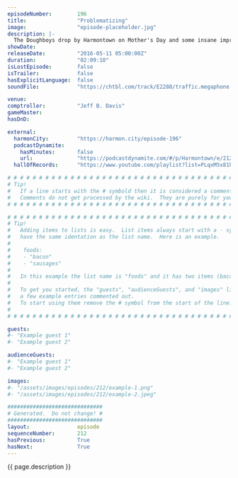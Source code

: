 ```yaml
---
episodeNumber:        196
title:                "Problematizing"
image:                "episode-placeholder.jpg"
description: |-
  The Doughboys drop by Harmontown on Mother's Day and some insane improv ensues.
showDate:             
releaseDate:          "2016-05-11 05:00:00Z"
duration:             "02:09:10"
isLostEpisode:        false
isTrailer:            false
hasExplicitLanguage:  false
soundFile:            "https://chtbl.com/track/E2288/traffic.megaphone.fm/STA7740080157.mp3?updated=1560206588"

venue:                
comptroller:          "Jeff B. Davis"
gameMaster:           
hasDnD:               

external:
  harmonCity:         "https://harmon.city/episode-196"
  podcastDynamite:
    hasMinutes:       false
    url:              "https://podcastdynamite.com/#/p/Harmontown/e/212/196"
  hallOfRecords:      "https://www.youtube.com/playlist?list=PLqxM5x81hNOYikXjKMUT0U2HAkmUOm3OJ"

# # # # # # # # # # # # # # # # # # # # # # # # # # # # # # # # # # # # # # # # # # # # #
# Tip!
#   If a line starts with the # symbold then it is considered a comment.
#   Comments do not get processed by the wiki.  They are purely for your information.
# # # # # # # # # # # # # # # # # # # # # # # # # # # # # # # # # # # # # # # # # # # # #

# # # # # # # # # # # # # # # # # # # # # # # # # # # # # # # # # # # # # # # # # # # # #
# Tip!
#   Adding items to lists is easy.  List items always start with a - symbol and have
#   have the same identation as the list name.  Here is an example.
#
#    foods:
#    - "bacon"
#    - "sausages"
#
#   In this example the list name is "foods" and it has two items (bacon, and sausages).
#
#   To get you started, the "guests", "audienceGuests", and "images" lists below have
#   a few example entries commented out.
#   To start using them remove the # symbol from the start of the line.
#
# # # # # # # # # # # # # # # # # # # # # # # # # # # # # # # # # # # # # # # # # # # # #

guests:
#- "Example guest 1"
#- "Example guest 2"

audienceGuests:
#- "Example guest 1"
#- "Example guest 2"

images:
#- "/assets/images/episodes/212/example-1.png"
#- "/assets/images/episodes/212/example-2.jpeg"

##############################
# Generated.  Do not change! #
##############################
layout:               episode
sequenceNumber:       212
hasPrevious:          True
hasNext:              True
---
```


<!-- The episode description will be rendered here -->
{{ page.description }}

<!-- Add your content BELOW here -->
<!-- vvvvvvvvvvvvvvvvvvvvvvvvvvv -->




<!-- ^^^^^^^^^^^^^^^^^^^^^^^^^^^ -->
<!-- Add your content ABOVE here -->

<!-- The episode gallery will be rendered here -->